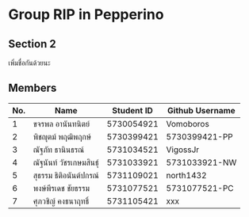 # Group RIP in Pepperino
## Section 2
เพิ่มชื่อกันด้วยนะ
## Members
No. | Name | Student ID | Github Username
---- | ---- | ---------- | --------------
1 | ขจรพล อานันทนิตย์ | 5730054921 | Vomoboros
2 | พิชญุตม์ พฤฒิพฤกษ์ | 5730399421 | 5730399421-PP
3 | ณัฐภัท ธานินธรณ์ | 5731034521 | VigossJr
4 | ณัฐนันท์ วัชรเกษมสินธุ์ | 5731033921 | 5731033921-NW
5 | สุธรรม ธิติอนันต์ปกรณ์ | 5731109021 | north1432
6 | พงษ์พีรเดช ชัยธรรม | 5731077521 | 5731077521-PC
7 | ศุภวชิญ์ คงธนาฤทธิ์  | 5731105421 | xxx
